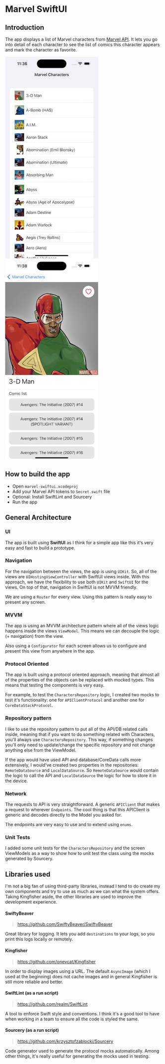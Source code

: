# Marvel SwiftUI

## Introduction

The app displays a list of Marvel characters from [Marvel API](https://developer.marvel.com/docs). It lets you go into detail of each character to see the list of comics this character appears and mark the character as favorite.

![Simulator screenshot](docs/simulator1.jpg "Marvel characters list screen")
![Simulator screenshot](docs/simulator2.jpg "Marvel character detail screen")

## How to build the app

 - Open `marvel-swiftui.xcodeproj`
 - Add your Marvel API tokens to `Secret.swift` file
 - Optional: Install SwiftLint and Sourcery
 - Run the app 

## General Architecture

### UI

The app is built using **SwiftUI** as I think for a simple app like this it's very easy and fast to build a prototype.

### Navigation

For the navigation between the views, the app is using `UIKit`. So, all of the views are `UIHostingViewController` with SwiftUI views inside. With this approach, we have the flexibility to use both `UIKit` and `SwiftUI` for the views. On top of that, navigation in SwiftUI is not MVVM friendly.

We are using a `Router` for every view. Using this pattern is really easy to present any screen.

### MVVM

The app is using an MVVM architecture pattern where all of the views logic happens inside the views `ViewModel`. This means we can decouple the logic (+ navigation) from the view.

Also using a `Configurator` for each screen allows us to configure and present this view from anywhere in the app.

### Protocol Oriented

The app is built using a protocol oriented approach, meaning that almost all of the properties of the objects can be replaced with mocked types. This means that testing the components is very easy.

For example, to test the `CharactersRepository` logic, I created two mocks to test it's functionality: one for `APIClientProtocol` and another one for `CoreDataStackProtocol`.

### Repository pattern

I like to use the repository pattern to put all of the API/DB related calls inside, meaning that if you want to do something related with Characters, you'll always use `CharactersRepository`. This way, if something changes you'll only need to update/change the specific repository and not change anything else from the ViewModel.

If the app would have used API and database/CoreData calls more extensively, I would've created two properties in the repositories: `RemoteDataSource` and `LocalDataSource`. So `RemoteDataSource` would contain the logic to call the API and `LocalDataSource` the logic for how to store it in the device.

### Network

The requests to API is very straightforward. A generic `APIClient` that makes a request to wherever `Endpoints`. The cool thing is that this APIClient is generic and decodes directly to the Model you asked for.

The endpoints are very easy to use and to extend using `enums`.

### Unit Tests

I added some unit tests for the `CharactersRepository` and the screen ViewModels as a way to show how to unit test the class using the mocks generated by Sourcery.

## Libraries used

I'm not a big fan of using third-party libraries, instead I tend to do create my own components and try to use as much as we can what the system offers. Taking Kingfisher aside, the other libraries are used to improve the development experience.

#### SwiftyBeaver
> https://github.com/SwiftyBeaver/SwiftyBeaver

Great library for logging. It lets you add `destinations` to your logs, so you print this logs locally or remotely.

#### Kingfisher
> https://github.com/onevcat/Kingfisher

In order to display images using a URL. The default `AsyncImage` (which I used at the beginning) does not cache images and in general Kingfisher is still more reliable and better.

#### SwiftLint (as a run script)
> https://github.com/realm/SwiftLint

A tool to enforce Swift style and conventions. I think it's a good tool to have when working in a team to ensure all the code is styled the same.

####  Sourcery (as a run script)
> https://github.com/krzysztofzablocki/Sourcery

Code generator used to generate the protocol mocks automatically. Among other things, it's really useful for generating the mocks used in testing.